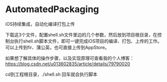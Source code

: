# AutomatedPackaging
iOS持续集成，自动化编译打包上传

下载这3个文件，配置shell.sh文件里边的几个参数，然后放到项目根目录，在控制台执行shell.sh脚本文件，即可一键完成iOS项目的编译、打包、上传的工作。可以上传到fir、蒲公英，也可直接上传到AppStore。

如果想了解具体的操作步骤，以及实现原理可查看我的个人博客：https://blog.csdn.net/u013602835/article/details/79790020

cd到工程根目录，./shell.sh 回车就会执行脚本
